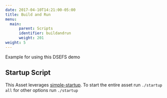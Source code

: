 ```yaml
---
date: 2017-04-10T14:21:00-05:00
title: Build and Run
menu:
  main:
      parent: Scripts
      identifier: buildandrun
      weight: 201
weight: 5
---
```


Example for using this DSEFS demo

## Startup Script

This Asset leverages
[simple-startup](https://github.com/jshook/simple-startup). To start the entire
asset run `./startup all` for other options run `./startup`
